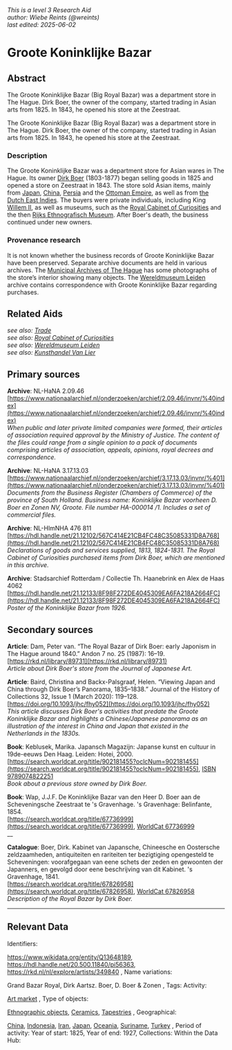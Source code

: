 
_This is a level 3 Research Aid_  
_author: Wiebe Reints (@wreints)_  
_last edited: 2025-06-02_  

# Groote Koninklijke Bazar


## Abstract

The Groote Koninklijke Bazar (Big Royal Bazar) was a department store in The Hague. Dirk Boer, the owner of the company, started trading in Asian arts from 1825. In 1843, he opened his store at the Zeestraat.

The Groote Koninklijke Bazar (Big Royal Bazar) was a department store in The Hague. Dirk Boer, the owner of the company, started trading in Asian arts from 1825. In 1843, he opened his store at the Zeestraat. 

### Description

The Groote Koninklijke Bazar was a department store for Asian wares in The Hague. Its owner [Dirk Boer](https://rkd.nl/artists/349840) (1803-1877) began selling goods in 1825 and opened a store on Zeestraat in 1843. The store sold Asian items, mainly from [Japan](https://sws.geonames.org/1861060), [China](https://sws.geonames.org/1814991), [Persia](https://hdl.handle.net/20.500.11840/termmaster8272) and the [Ottoman Empire](http://www.wikidata.org/entity/Q12560), as well as from [the Dutch East Indies](https://sws.geonames.org/1643084). The buyers were private individuals, including King [Willem II](https://www.wikidata.org/entity/Q154287), as well as museums, such as the [Royal Cabinet of Curiosities](https://www.wikidata.org/entity/Q34076860) and the then [Rijks Ethnografisch Museum](https://www.wikidata.org/entity/Q17339437). After Boer's death, the business continued under new owners.

### Provenance research

It is not known whether the business records of Groote Koninklijke Bazar have been preserved. Separate archive documents are held in various archives. The [Municipal Archives of The Hague](https://www.wikidata.org/entity/Q3229492) has some photographs of the store’s interior showing many objects. The [Wereldmuseum Leiden](https://www.wikidata.org/entity/Q17339437) archive contains correspondence with Groote Koninklijke Bazar regarding purchases.


## Related Aids

_see also: [Trade](niveau2/English/Trade_20240316.yml)_  
_see also: [Royal Cabinet of Curiosities](niveau3/Dutch/KKZ_20240313.yml)_  
_see also: [Wereldmuseum Leiden](niveau3/English/WMLeiden_20240508.yml)_  
_see also: [Kunsthandel Van Lier](niveau3/English/KunsthandelVanLier_20240507.yml)_  

## Primary sources

**Archive**: NL-HaNA 2.09.46  
[https://www.nationaalarchief.nl/onderzoeken/archief/2.09.46/invnr/%40index](https://www.nationaalarchief.nl/onderzoeken/archief/2.09.46/invnr/%40index)  
_When public and later private limited companies were formed, their articles of association required approval by the Ministry of Justice. The content of the files could range from a single opinion to a pack of documents comprising articles of association, appeals, opinions, royal decrees and correspondence._  

**Archive**: NL-HaNA 3.17.13.03  
[https://www.nationaalarchief.nl/onderzoeken/archief/3.17.13.03/invnr/%401](https://www.nationaalarchief.nl/onderzoeken/archief/3.17.13.03/invnr/%401)  
_Documents from the Business Register (Chambers of Commerce) of the province of South Holland. Business name: Koninklijke Bazar voorheen D. Boer en Zonen NV, Groote. File number HA-000014 /1. Includes a set of commercial files._  

**Archive**: NL-HlmNHA 476 811  
[https://hdl.handle.net/21.12102/567C414E21CB4FC48C35085331D8A768](https://hdl.handle.net/21.12102/567C414E21CB4FC48C35085331D8A768)  
_Declarations of goods and services supplied, 1813, 1824-1831. The Royal Cabinet of Curiosities purchased items from Dirk Boer, which are mentioned in this archive._  

**Archive**: Stadsarchief Rotterdam / Collectie Th. Haanebrink en Alex de Haas 4062  
[https://hdl.handle.net/21.12133/8F98F272DE4045309EA6FA218A2664FC](https://hdl.handle.net/21.12133/8F98F272DE4045309EA6FA218A2664FC)  
_Poster of the Koninklijke Bazar from 1926._  

## Secondary sources

**Article**: Dam, Peter van. “The Royal Bazar of Dirk Boer: early Japonism in The Hague around 1840.” Andon 7 no. 25 (1987): 16–19.  
[https://rkd.nl/library/89731](https://rkd.nl/library/89731)  
_Article about Dirk Boer's store from the Journal of Japanese Art._  

**Article**: Baird, Christina and Backx-Palsgraaf, Helen. “Viewing Japan and China through Dirk Boer’s Panorama, 1835–1838.” Journal of the History of Collections 32, Issue 1 (March 2020): 119–128.  
[https://doi.org/10.1093/jhc/fhy052](https://doi.org/10.1093/jhc/fhy052)  
_This article discusses Dirk Boer's activities that predate the Groote Koninklijke Bazar and highlights a Chinese/Japanese panorama as an illustration of the interest in China and Japan that existed in the Netherlands in the 1830s._  

**Book**: Keblusek, Marika. Japansch Magazijn: Japanse kunst en cultuur in 19de-eeuws Den Haag. Leiden: Hotei, 2000.  
[https://search.worldcat.org/title/902181455?oclcNum=902181455](https://search.worldcat.org/title/902181455?oclcNum=902181455), [ISBN 9789074822251](https://isbnsearch.org/isbn/9789074822251)  
_Book about a previous store owned by Dirk Boer._  

**Book**: Wap, J.J.F. De Koninklijke Bazar van den Heer D. Boer aan de Scheveningsche Zeestraat te 's Gravenhage. 's Gravenhage: Belinfante, 1854.  
[https://search.worldcat.org/title/67736999](https://search.worldcat.org/title/67736999), [WorldCat 67736999](https://search.worldcat.org/title/67736999)  
__  

**Catalogue**: Boer, Dirk. Kabinet van Japansche, Chineesche en Oostersche zeldzaamheden, antiquiteiten en rariteiten ter bezigtiging opengesteld te Scheveningen: voorafgegaan van eene schets der zeden en gewoonten der Japanners, en gevolgd door eene beschrijving van dit Kabinet. 's Gravenhage, 1841.  
[https://search.worldcat.org/title/67826958](https://search.worldcat.org/title/67826958), [WorldCat 67826958](https://search.worldcat.org/title/67826958)  
_Description of the Royal Bazar by Dirk Boer._  



---
## Relevant Data 
Identifiers:
  
https://www.wikidata.org/entity/Q13648189, https://hdl.handle.net/20.500.11840/pi56363, https://rkd.nl/nl/explore/artists/349840
,
  Name variations:
  
Grand Bazar Royal, Dirk Aartsz. Boer, D. Boer & Zonen
,
  Tags:
  Activity:
  
[Art market](http://vocab.getty.edu/aat/300055675)
,
  Type of objects:
  
[Ethnographic objects](http://vocab.getty.edu/aat/300234108), [Ceramics](http://vocab.getty.edu/aat/300151343), [Tapestries](http://vocab.getty.edu/aat/300205002)
,
  Geographical:
  
[China](https://sws.geonames.org/1814991), [Indonesia](https://sws.geonames.org/1643084), [Iran](https://sws.geonames.org/130758), [Japan](https://sws.geonames.org/1861060), [Oceania](https://sws.geonames.org/6255151), [Suriname](https://sws.geonames.org/3382998), [Turkey](https://sws.geonames.org/298795)
,
  Period of activity:
  Year of start:
  1825,
  Year of end:
  1927,
  Collections:
  Within the Data Hub:
  


        